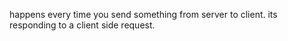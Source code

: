 happens every time you send something from server to client. its responding to a client side request.